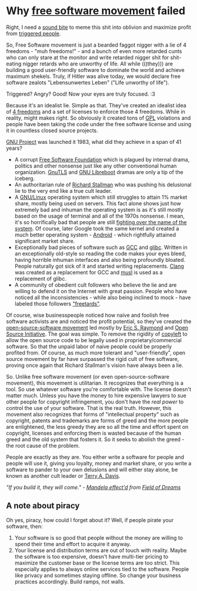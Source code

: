 # Why [free software movement](https://en.wikipedia.org/wiki/Free_software_movement) failed

Right, I need a [sound bite](https://www.youtube.com/watch?v=lLT1xpbTvZw) to meme this shit into oblivion and maximize profit from [triggered people](https://www.youtube.com/watch?v=rE3j_RHkqJc).

So, Free Software movement is just a bearded faggot nigger with a lie of 4 freedoms - "muh freedoms!" - and a bunch of even more retarded cunts who can only stare at the monitor and write retarded nigger shit for shit-eating nigger retards who are unworthy of life. All while (((they))) are building a good user-friendly software to dominate the world and achieve maximum shekels. Truly, if Hitler was alive today, we would declare free software zealots "Lebensunwertes Leben" ("Life unworthy of life").

Triggered? Angry? Good! Now your eyes are truly focused. :3

Because it's an idealist lie. Simple as that. They've created an idealist idea of [4 freedoms](https://www.gnu.org/philosophy/free-sw.html) and a set of licenses to enforce those 4 freedoms. While in reality, might makes right. So obviously it created tons of [GPL](https://en.wikipedia.org/wiki/GNU_General_Public_License) violations and people have been taking the code under the free software license and using it in countless closed source projects.

[GNU Project](https://en.wikipedia.org/wiki/GNU_Project) was launched it 1983, what did they achieve in a span of 41 years?

* A corrupt [Free Software Foundation](https://en.wikipedia.org/wiki/Free_Software_Foundation) which is plagued by internal drama, politics and other nonsense just like any other conventional human organization. [GnuTLS](https://en.wikipedia.org/wiki/GnuTLS) and [GNU Libreboot](https://en.wikipedia.org/wiki/Libreboot) dramas are only a tip of the iceberg.
* An authoritarian rule of [Richard Stallman](https://en.wikipedia.org/wiki/Richard_Stallman) who was pushing his delusional lie to the very end like a true cult leader.
* A [GNU/Linux](https://www.gnu.org/gnu/gnu.html) operating system which still struggles to attain 1% market share, mostly being used on servers. This fact alone shows just how extremely bad and inhuman the operating system is as it's still mostly based on the usage of terminal and all of the 1970s nonsense. I mean, it's so horrifically bad that people are still [fighting over the name of the system](https://en.wikipedia.org/wiki/GNU/Linux_naming_controversy). Of course, later Google took the same kernel and created a much better operating system - [Android](https://en.wikipedia.org/wiki/Android_(operating_system)) - which rightfully attained significant market share.
* Exceptionally bad pieces of software such as [GCC](https://en.wikipedia.org/wiki/GNU_Compiler_Collection) and [glibc](https://en.wikipedia.org/wiki/Glibc). Written in an exceptionally old-style so reading the code makes your eyes bleed, having horrible inhuman interfaces and also being profoundly bloated. People naturally got sick of it and started writing replacements. [Clang](https://en.wikipedia.org/wiki/Clang) was created as a replacement for GCC and [musl](https://en.wikipedia.org/wiki/Musl) is used as a replacement of glibc.
* A community of obedient cult followers who believe the lie and are willing to defend it on the Internet with great passion. People who have noticed all the inconsistencies - while also being inclined to mock - have labeled those followers ["freetards"](https://eldritchdata.neocities.org/GNU/REFreetardism).

Of course, wise businesspeople noticed how naive and foolish free software activists are and noticed the profit potential, so they've created the [open-source-software movement](https://en.wikipedia.org/wiki/Open-source-software_movement) led mostly by [Eric S. Raymond](https://en.wikipedia.org/wiki/Eric_S._Raymond) and [Open Source Initiative](https://en.wikipedia.org/wiki/Open_Source_Initiative). The goal was simple. To remove the rigidity of [copyleft](https://en.wikipedia.org/wiki/Copyleft) to allow the open source code to be legally used in proprietary/commercial software. So that the unpaid labor of naive people could be properly profited from. Of course, as much more tolerant and "user-friendly", open source movement by far have surpassed the rigid cult of free software, proving once again that Richard Stallman's vision have always been a lie.

So. Unlike free software movement (or even open-source-software movement), this movement is utilitarian. It recognizes that everything is a tool. So use whatever software you're comfortable with. The license doesn't matter much. Unless you have the money to hire expensive lawyers to sue other people for copyright infringement, you don't have the *real power* to control the use of your software. That is the real truth. However, this movement also recognizes that forms of "intellectual property" such as copyright, patents and trademarks are forms of greed and the more people are enlightened, the less greedy they are so all the time and effort spent on copyright, licenses and enforcing them is wasted because of the human greed and the old system that fosters it. So it seeks to abolish the greed - the root cause of the problem.

People are exactly as they are. You either write a software for people and people will use it, giving you loyalty, money and market share, or you write a software to pander to your own delusions and will either stay alone, be known as another cult leader or [Terry A. Davis](https://en.wikipedia.org/wiki/Terry_A._Davis).

*"If you build it, they will come." - [Mandela effect'd](https://en.wikipedia.org/wiki/False_memory#Mandela_effect) from [Field of Dreams](https://en.wikipedia.org/wiki/Field_of_Dreams)*

## A note about piracy

Oh yes, piracy, how could I forget about it? Well, if people pirate your software, then:

1. Your software is so good that people without the money are willing to spend their time and effort to acquire it anyway.
2. Your license and distribution terms are out of touch with reality. Maybe the software is too expensive, doesn't have multi-tier pricing to maximize the customer base or the license terms are too strict. This especially applies to always online services tied to the software. People like privacy and sometimes staying offline. So change your business practices accordingly. Build ramps, not walls.
